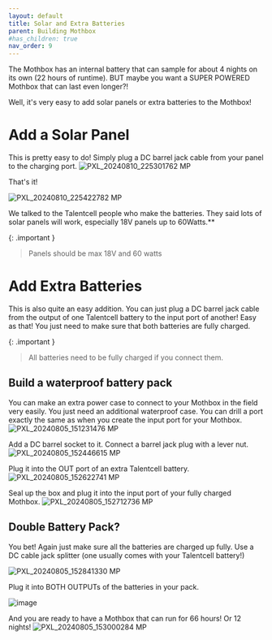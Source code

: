 ```yaml
---
layout: default
title: Solar and Extra Batteries
parent: Building Mothbox
#has_children: true
nav_order: 9
---
```


The Mothbox has an internal battery that can sample for about 4 nights on its own (22 hours of runtime). BUT maybe you want a SUPER POWERED Mothbox that can last even longer?!

Well, it's very easy to add solar panels or extra batteries to the Mothbox!

# Add a Solar Panel

This is pretty easy to do! Simply plug a DC barrel jack cable from your panel to the charging port.
![PXL_20240810_225301762 MP](https://github.com/user-attachments/assets/6fe86a50-f36a-453a-a169-69ff1430e684)

That's it!

![PXL_20240810_225422782 MP](https://github.com/user-attachments/assets/ea53d3fa-eea0-4b08-8bbd-a0d0955e9d77)



We talked to the Talentcell people who make the batteries. They said lots of solar panels will work, especially 18V panels up to 60Watts.**

{: .important }
> Panels should be max 18V and 60 watts


# Add Extra Batteries

This is also quite an easy addition. You can just plug a DC barrel jack cable from the output of one Talentcell battery to the input port of another! Easy as that! You just need to make sure that both batteries are fully charged.

{: .important }
> All batteries need to be fully charged if you connect them.

## Build a waterproof battery pack
You can make an extra power case to connect to your Mothbox in the field very easily. You just need an additional waterproof case.
You can drill a port exactly the same as when you create the input port for your Mothbox.
![PXL_20240805_151231476 MP](https://github.com/user-attachments/assets/9a67bb58-311e-4e51-a6c2-69103a3a601c)

Add a DC barrel socket to it. Connect a barrel jack plug with a lever nut. 
![PXL_20240805_152446615 MP](https://github.com/user-attachments/assets/02c71d97-e1e1-4343-996b-fb18634b8060)

Plug it into the OUT port of an extra Talentcell battery.
![PXL_20240805_152622741 MP](https://github.com/user-attachments/assets/edac19af-413d-4602-b7c6-2588c0ead30d)

Seal up the box and plug it into the input port of your fully charged Mothbox.
![PXL_20240805_152712736 MP](https://github.com/user-attachments/assets/3cb82ef0-e8aa-4ca7-a645-bbf14e47f58c)


## Double Battery Pack?
You bet! Again just make sure all the batteries are charged up fully.
Use a DC cable jack splitter (one usually comes with your Talentcell battery!)

![PXL_20240805_152841330 MP](https://github.com/user-attachments/assets/876154ea-a71d-4012-83a8-987657f647c8)

Plug it into BOTH OUTPUTs of the batteries in your pack.

![image](https://github.com/user-attachments/assets/040055cb-8e5f-47f8-b24d-fcf754e18065)

And you are ready to have a Mothbox that can run for 66 hours! Or 12 nights!
![PXL_20240805_153000284 MP](https://github.com/user-attachments/assets/3fca0226-035c-4eb7-a036-237fb5a53ef5)

